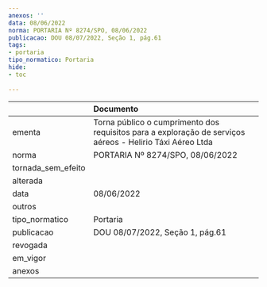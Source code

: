 ```yaml
---
anexos: ''
data: 08/06/2022
norma: PORTARIA Nº 8274/SPO, 08/06/2022
publicacao: DOU 08/07/2022, Seção 1, pág.61
tags:
- portaria
tipo_normatico: Portaria
hide: 
- toc 
 
---
```


|                    | Documento                                                                                                 |
|:-------------------|:----------------------------------------------------------------------------------------------------------|
| ementa             | Torna público o cumprimento dos requisitos para a exploração de serviços aéreos - Helirio Táxi Aéreo Ltda |
| norma              | PORTARIA Nº 8274/SPO, 08/06/2022                                                                          |
| tornada_sem_efeito |                                                                                                           |
| alterada           |                                                                                                           |
| data               | 08/06/2022                                                                                                |
| outros             |                                                                                                           |
| tipo_normatico     | Portaria                                                                                                  |
| publicacao         | DOU 08/07/2022, Seção 1, pág.61                                                                           |
| revogada           |                                                                                                           |
| em_vigor           |                                                                                                           |
| anexos             |                                                                                                           |
